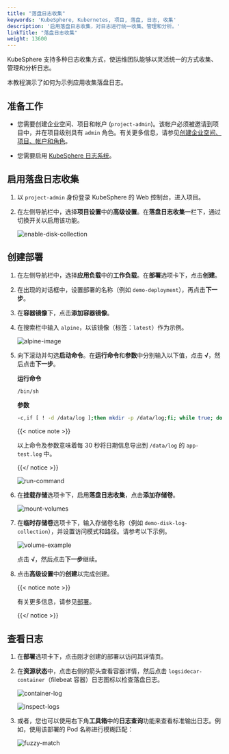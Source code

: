 ```yaml
---
title: "落盘日志收集"
keywords: 'KubeSphere, Kubernetes, 项目, 落盘, 日志, 收集'
description: '启用落盘日志收集，对日志进行统一收集、管理和分析。'
linkTitle: "落盘日志收集"
weight: 13600
---
```


KubeSphere 支持多种日志收集方式，使运维团队能够以灵活统一的方式收集、管理和分析日志。

本教程演示了如何为示例应用收集落盘日志。

## 准备工作

- 您需要创建企业空间、项目和帐户 (`project-admin`)。该帐户必须被邀请到项目中，并在项目级别具有 `admin` 角色。有关更多信息，请参见[创建企业空间、项目、帐户和角色](../../quick-start/create-workspace-and-project/)。

- 您需要启用 [KubeSphere 日志系统](../../pluggable-components/logging/)。

## 启用落盘日志收集

1. 以 `project-admin` 身份登录 KubeSphere 的 Web 控制台，进入项目。

2. 在左侧导航栏中，选择**项目设置**中的**高级设置**。在**落盘日志收集**一栏下，通过切换开关以启用该功能。

   ![enable-disk-collection](/images/docs/zh-cn/project-administration/disk-log-collection/enable-disk-collection.png)

## 创建部署

1. 在左侧导航栏中，选择**应用负载**中的**工作负载**。在**部署**选项卡下，点击**创建**。

2. 在出现的对话框中，设置部署的名称（例如 `demo-deployment`），再点击**下一步**。

3. 在**容器镜像**下，点击**添加容器镜像**。

4. 在搜索栏中输入 `alpine`，以该镜像（标签：`latest`）作为示例。

   ![alpine-image](/images/docs/zh-cn/project-administration/disk-log-collection/alpine-image.png)

5. 向下滚动并勾选**启动命令**。在**运行命令**和**参数**中分别输入以下值，点击 **√**，然后点击**下一步**。

   **运行命令**

   ```bash
   /bin/sh
   ```

   **参数**

   ```bash
   -c,if [ ! -d /data/log ];then mkdir -p /data/log;fi; while true; do date >> /data/log/app-test.log; sleep 30;done
   ```

   {{< notice note >}}

   以上命令及参数意味着每 30 秒将日期信息导出到 `/data/log` 的 `app-test.log` 中。

   {{</ notice >}} 

   ![run-command](/images/docs/zh-cn/project-administration/disk-log-collection/run-command.png)

6. 在**挂载存储**选项卡下，启用**落盘日志收集**，点击**添加存储卷**。

   ![mount-volumes](/images/docs/zh-cn/project-administration/disk-log-collection/mount-volumes.png)
   
7. 在**临时存储卷**选项卡下，输入存储卷名称（例如 `demo-disk-log-collection`），并设置访问模式和路径。请参考以下示例。

   ![volume-example](/images/docs/zh-cn/project-administration/disk-log-collection/volume-example.png)

   点击 **√**，然后点击**下一步**继续。

8. 点击**高级设置**中的**创建**以完成创建。

   {{< notice note >}}

   有关更多信息，请参见[部署](../../project-user-guide/application-workloads/deployments/)。

   {{</ notice >}} 

## 查看日志

1. 在**部署**选项卡下，点击刚才创建的部署以访问其详情页。

2. 在**资源状态**中，点击右侧的箭头查看容器详情，然后点击 `logsidecar-container`（filebeat 容器）日志图标以检查落盘日志。

   ![container-log](/images/docs/zh-cn/project-administration/disk-log-collection/container-log.png)

   ![inspect-logs](/images/docs/zh-cn/project-administration/disk-log-collection/inspect-logs.png)

3. 或者，您也可以使用右下角**工具箱**中的**日志查询**功能来查看标准输出日志。例如，使用该部署的 Pod 名称进行模糊匹配：

   ![fuzzy-match](/images/docs/zh-cn/project-administration/disk-log-collection/fuzzy-match.png)

